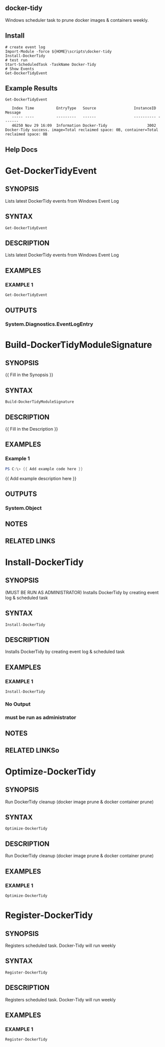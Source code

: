 ## docker-tidy
Windows scheduler task to prune docker images & containers weekly.

## Install
```
# create event log
Import-Module -force ${HOME}\scripts\docker-tidy
Install-DockerTidy
# test run
Start-ScheduledTask -TaskName Docker-Tidy
# Show Events
Get-DockerTidyEvent
```

## Example Results
```
Get-DockerTidyEvent

   Index Time          EntryType   Source                 InstanceID Message
   ----- ----          ---------   ------                 ---------- -------
   46250 Nov 29 16:09  Information Docker-Tidy                  3002 Docker-Tidy success. image=Total reclaimed space: 0B, container=Total reclaimed space: 0B
```


## Help Docs

# Get-DockerTidyEvent

## SYNOPSIS
Lists latest DockerTidy events from Windows Event Log

## SYNTAX

```
Get-DockerTidyEvent
```

## DESCRIPTION
Lists latest DockerTidy events from Windows Event Log

## EXAMPLES

### EXAMPLE 1
```
Get-DockerTidyEvent
```

## OUTPUTS

### System.Diagnostics.EventLogEntry

# Build-DockerTidyModuleSignature

## SYNOPSIS
{{ Fill in the Synopsis }}

## SYNTAX

```
Build-DockerTidyModuleSignature
```

## DESCRIPTION
{{ Fill in the Description }}

## EXAMPLES

### Example 1
```powershell
PS C:\> {{ Add example code here }}
```

{{ Add example description here }}

## OUTPUTS

### System.Object
## NOTES

## RELATED LINKS

# Install-DockerTidy

## SYNOPSIS
(MUST BE RUN AS ADMINISTRATOR) Installs DockerTidy by creating event log & scheduled task

## SYNTAX

```
Install-DockerTidy
```

## DESCRIPTION
Installs DockerTidy by creating event log & scheduled task

## EXAMPLES

### EXAMPLE 1
```
Install-DockerTidy
```

### No Output
### must be run as administrator
## NOTES

## RELATED LINKSo

# Optimize-DockerTidy

## SYNOPSIS
Run DockerTidy cleanup (docker image prune & docker container prune)

## SYNTAX

```
Optimize-DockerTidy
```

## DESCRIPTION
Run DockerTidy cleanup (docker image prune & docker container prune)

## EXAMPLES

### EXAMPLE 1
```
Optimize-DockerTidy
```


# Register-DockerTidy

## SYNOPSIS
Registers scheduled task.
Docker-Tidy will run weekly

## SYNTAX

```
Register-DockerTidy
```

## DESCRIPTION
Registers scheduled task.
Docker-Tidy will run weekly

## EXAMPLES

### EXAMPLE 1
```
Register-DockerTidy
```